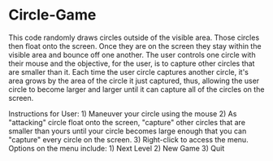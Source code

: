 # Circle-Game

   This code randomly draws circles outside of the visible area. Those circles then
   float onto the screen. Once they are on the screen they stay within the visible
   area and bounce off one another. The user controls one circle with their mouse 
   and the objective, for the user, is to capture other circles that are smaller than it.
   Each time the user circle captures another circle, it's area grows by the area
   of the circle it just captured, thus, allowing the user circle to become larger and larger
   until it can capture all of the circles on the screen. 
   
   Instructions for User:
      1) Maneuver your circle using the mouse
      2) As "attacking" circle float onto the screen, "capture" other circles that are smaller than yours until your circle 
        becomes large enough that you can "capture" every circle on the screen. 
      3) Right-click to access the menu. Options on the menu include:
         1) Next Level
         2) New Game
         3) Quit
  
